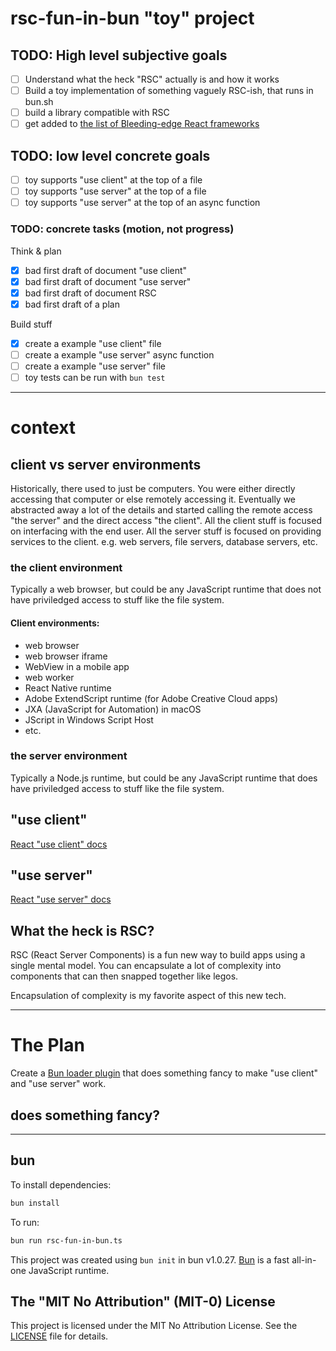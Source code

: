 # rsc-fun-in-bun "toy" project

## TODO: High level subjective goals

- [ ] Understand what the heck "RSC" actually is and how it works
- [ ] Build a toy implementation of something vaguely RSC-ish, that runs in bun.sh
- [ ] build a library compatible with RSC
- [ ] get added to [the list of Bleeding-edge React frameworks](https://react.dev/learn/start-a-new-react-project#bleeding-edge-react-frameworks)

## TODO: low level concrete goals

- [ ] toy supports "use client" at the top of a file
- [ ] toy supports "use server" at the top of a file
- [ ] toy supports "use server" at the top of an async function

### TODO: concrete tasks (motion, not progress)

Think & plan

- [x] bad first draft of document "use client"
- [x] bad first draft of document "use server"
- [x] bad first draft of document RSC
- [x] bad first draft of a plan

Build stuff

- [x] create a example "use client" file
- [ ] create a example "use server" async function
- [ ] create a example "use server" file
- [ ] toy tests can be run with `bun test`

---

# context

## client vs server environments

Historically, there used to just be computers. You were either directly accessing that computer or else remotely accessing it. Eventually we abstracted away a lot of the details and started calling the remote access "the server" and the direct access "the client". All the client stuff is focused on interfacing with the end user. All the server stuff is focused on providing services to the client. e.g. web servers, file servers, database servers, etc.

### the client environment

Typically a web browser, but could be any JavaScript runtime that does not have priviledged access to stuff like the file system.

#### Client environments:

- web browser
- web browser iframe
- WebView in a mobile app
- web worker
- React Native runtime
- Adobe ExtendScript runtime (for Adobe Creative Cloud apps)
- JXA (JavaScript for Automation) in macOS
- JScript in Windows Script Host
- etc.

### the server environment

Typically a Node.js runtime, but could be any JavaScript runtime that does have priviledged access to stuff like the file system.

## "use client"

[React "use client" docs](https://react.dev/reference/react/use-client)

## "use server"

[React "use server" docs](https://react.dev/reference/react/use-server)

## What the heck is RSC?

RSC (React Server Components) is a fun new way to build apps using a single mental model. You can encapsulate a lot of complexity into components that can then snapped together like legos.

Encapsulation of complexity is my favorite aspect of this new tech.

---

# The Plan

Create a [Bun loader plugin](https://bun.sh/docs/runtime/plugins#loaders) that does something fancy to make "use client" and "use server" work.

## does something fancy?

---

## bun

To install dependencies:

```bash
bun install
```

To run:

```bash
bun run rsc-fun-in-bun.ts
```

This project was created using `bun init` in bun v1.0.27. [Bun](https://bun.sh) is a fast all-in-one JavaScript runtime.

## The "MIT No Attribution" (MIT-0) License

This project is licensed under the MIT No Attribution License. See the [LICENSE](LICENSE) file for details.

